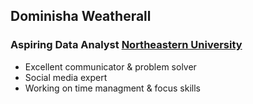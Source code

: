 ## Dominisha Weatherall

### Aspiring Data Analyst [Northeastern University](https://www.datacamp.com/profile/weatheralld)

- Excellent communicator & problem solver
- Social media expert
- Working on time managment & focus skills
